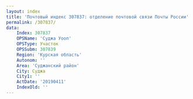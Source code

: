 ```yaml
---
layout: index
title: 'Почтовый индекс 307837: отделение почтовой связи Почты России'
permalink: /307837/
data:
    Index: 307837
    OPSName: 'Суджа Уооп'
    OPSType: Участок
    OPSSubm: 307839
    Region: 'Курская область'
    Autonom: ''
    Area: 'Суджанский район'
    City: Суджа
    City1: ''
    ActDate: '20190411'
    IndexOld: ''
---
```

